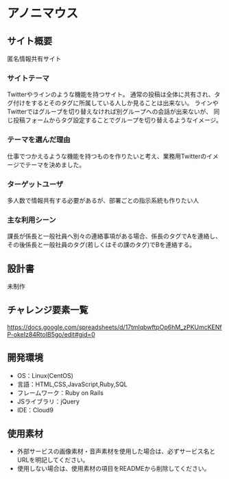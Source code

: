 # アノニマウス

## サイト概要
匿名情報共有サイト

### サイトテーマ
Twitterやラインのような機能を持つサイト。
通常の投稿は全体に共有され、タグ付けをするとそのタグに所属している人しか見ることは出来ない。
ラインやTwitterではグループを切り替えなければ別グループへの会話が出来ないが、
同じ投稿フォームからタグ設定することでグループを切り替えるようなイメージ。


### テーマを選んだ理由
仕事でつかえるような機能を持つものを作りたいと考え、業務用Twitterのイメージでテーマを決めました。


### ターゲットユーザ
多人数で情報共有する必要があるが、部署ごとの指示系統も作りたい人


### 主な利用シーン
課長が係長と一般社員へ別々の連絡事項がある場合、係長のタグでAを連絡し、
その後係長と一般社員のタグ(若しくはその課のタグ)でBを連絡する。

## 設計書
未制作

## チャレンジ要素一覧
https://docs.google.com/spreadsheets/d/17tmlqbwftpOp6hM_zPKUmcKENfP-okeIz84RtoIB5go/edit#gid=0

## 開発環境
- OS：Linux(CentOS)
- 言語：HTML,CSS,JavaScript,Ruby,SQL
- フレームワーク：Ruby on Rails
- JSライブラリ：jQuery
- IDE：Cloud9

## 使用素材
- 外部サービスの画像素材・音声素材を使用した場合は、必ずサービス名とURLを明記してください。
- 使用しない場合は、使用素材の項目をREADMEから削除してください。